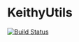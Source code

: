 KeithyUtils
===========

[![Build Status](http://vps.aesireanempire.com:8080/job/KeithyUtils/badge/icon)](http://vps.aesireanempire.com:8080/job/KeithyUtils/)
